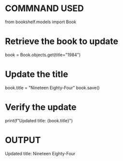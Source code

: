 # COMMNAND USED 
from bookshelf.models import Book

# Retrieve the book to update
book = Book.objects.get(title="1984")

# Update the title
book.title = "Nineteen Eighty-Four"
book.save()

# Verify the update
print(f"Updated title: {book.title}")

# OUTPUT 
Updated title: Nineteen Eighty-Four
